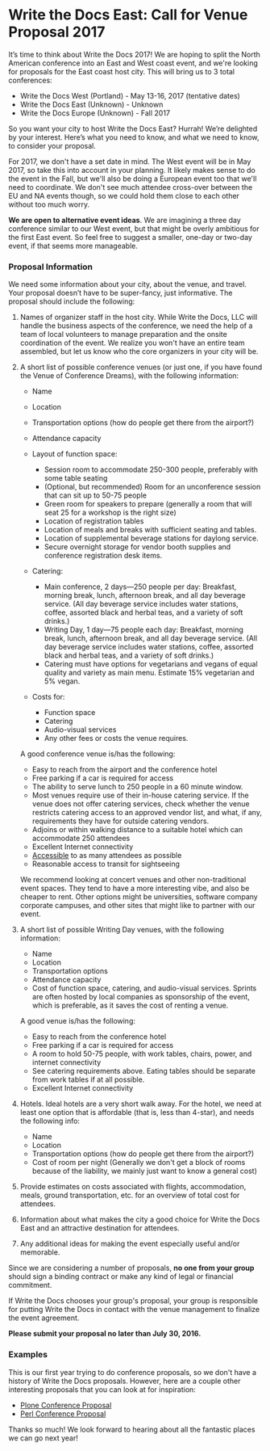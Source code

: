 # Write the Docs East: Call for Venue Proposal 2017

It’s time to think about Write the Docs 2017!
We are hoping to split the North American conference into an East and West coast event,
and we're looking for proposals for the East coast host city.
This will bring us to 3 total conferences:

* Write the Docs West (Portland) - May 13-16, 2017 (tentative dates)
* Write the Docs East (Unknown) - Unknown
* Write the Docs Europe (Unknown) - Fall 2017

So you want your city to host Write the Docs East? Hurrah! We’re delighted by your interest. Here’s what you need to know, and what we need to know, to consider your proposal.

For 2017, we don't have a set date in mind.
The West event will be in May 2017,
so take this into account in your planning.
It likely makes sense to do the event in the Fall,
but we'll also be doing a European event too that we'll need to coordinate.
We don't see much attendee cross-over between the EU and NA events though,
so we could hold them close to each other without too much worry.

**We are open to alternative event ideas**.
We are imagining a three day conference similar to our West event,
but that might be overly ambitious for the first East event.
So feel free to suggest a smaller,
one-day or two-day event,
if that seems more manageable.

### Proposal Information

We need some information about your city, about the venue, and travel. Your proposal doesn’t have to be super-fancy, just informative. The proposal should include the following:

1. Names of organizer staff in the host city. While Write the Docs, LLC will handle the business aspects of the conference, we need the help of a team of local volunteers to manage preparation and the onsite coordination of the event. We realize you won't have an entire team assembled, but let us know who the core organizers in your city will be.

2. A short list of possible conference venues (or just one, if you have found the Venue of Conference Dreams), with the following information:

    - Name
    - Location
    - Transportation options (how do people get there from the airport?)
    - Attendance capacity
    - Layout of function space:
        - Session room to accommodate 250-300 people, preferably with some table seating
        - (Optional, but recommended) Room for an unconference session that can sit up to 50-75 people
        - Green room for speakers to prepare (generally a room that will seat 25 for a workshop is the right size)
        - Location of registration tables
        - Location of meals and breaks with sufficient seating and tables.
        - Location of supplemental beverage stations for daylong service.
        - Secure overnight storage for vendor booth supplies and conference registration desk items.

    - Catering:
        - Main conference, 2 days—250 people per day: Breakfast, morning break, lunch, afternoon break, and all day beverage service.  (All day beverage service includes water stations, coffee, assorted black and herbal teas, and a variety of soft drinks.)
        - Writing Day, 1 day—75 people each day: Breakfast, morning break, lunch, afternoon break, and all day beverage service.  (All day beverage service includes water stations, coffee, assorted black and herbal teas, and a variety of soft drinks.)
        - Catering must have options for vegetarians and vegans of equal quality and variety as main menu. Estimate 15% vegetarian and 5% vegan.

    - Costs for:
        - Function space
        - Catering
        - Audio-visual services
        - Any other fees or costs the venue requires.

    A good conference venue is/has the following:

    - Easy to reach from the airport and the conference hotel
    - Free parking if a car is required for access
    - The ability to serve lunch to 250 people in a 60 minute window.
    - Most venues require use of their in-house catering service. If the venue does not offer catering services, check whether the venue restricts catering access to an approved vendor list, and what, if any, requirements they have for outside catering vendors.
    - Adjoins or within walking distance to a suitable hotel which can accommodate 250 attendees
    - Excellent Internet connectivity   
    - [Accessible](https://modelviewculture.com/pieces/organizing-more-accessible-tech-events) to as many attendees as possible
    - Reasonable access to transit for sightseeing

    We recommend looking at concert venues and other non-traditional event spaces.
    They tend to have a more interesting vibe,
    and also be cheaper to rent.
    Other options might be universities,
    software company corporate campuses,
    and other sites that might like to partner with our event.

3. A short list of possible Writing Day venues, with the following information:

    - Name
    - Location
    - Transportation options
    - Attendance capacity
    - Cost of function space, catering, and audio-visual services. Sprints are often hosted by local companies as sponsorship of the event, which is preferable, as it saves the cost of renting a venue.

    A good venue is/has the following:
    - Easy to reach from the conference hotel
    - Free parking if a car is required for access
    - A room to hold 50-75 people, with work tables, chairs, power, and internet connectivity
    - See catering requirements above.  Eating tables should be separate from work tables if at all possible.
    - Excellent Internet connectivity

4. Hotels. Ideal hotels are a very short walk away. For the hotel, we need at least one option that is affordable (that is, less than 4-star), and needs the following info:

    - Name
    - Location
    - Transportation options (how do people get there from the airport?)
    - Cost of room per night (Generally we don't get a block of rooms because of the liability, we mainly just want to know a general cost)


5.  Provide estimates on costs associated with flights, accommodation, meals, ground transportation, etc. for an overview of total cost for attendees.

6. Information about what makes the city a good choice for Write the Docs East and an attractive destination for attendees.

7. Any additional ideas for making the event especially useful and/or memorable.

Since we are considering a number of proposals, **no one from your group** should sign a binding contract or make any kind of legal or financial commitment.

If Write the Docs chooses your group's proposal, your group is responsible for putting Write the Docs in contact with the venue management to finalize the event agreement.

**Please submit your proposal no later than July 30, 2016.**

### Examples

This is our first year trying to do conference proposals,
so we don't have a history of Write the Docs proposals.
However,
here are a couple other interesting proposals that you can look at for inspiration:

* [Plone Conference Proposal](https://plone.org/events/conferences/plone-conference-2016/ploneconferenceboston2016proposal-2.pdf)
* [Perl Conference Proposal](http://news.perlfoundation.org/2007/08/yapcna2008-chicagopm-bid.html)

Thanks so much! We look forward to hearing about all the fantastic places we can go next year!
